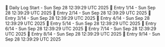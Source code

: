 📅 Daily Log Start - Sun Sep 28 12:39:29 UTC 2025
📌 Entry 1/14 - Sun Sep 28 12:39:29 UTC 2025
📌 Entry 2/14 - Sun Sep 28 12:39:29 UTC 2025
📌 Entry 3/14 - Sun Sep 28 12:39:29 UTC 2025
📌 Entry 4/14 - Sun Sep 28 12:39:29 UTC 2025
📌 Entry 5/14 - Sun Sep 28 12:39:29 UTC 2025
📌 Entry 6/14 - Sun Sep 28 12:39:29 UTC 2025
📌 Entry 7/14 - Sun Sep 28 12:39:29 UTC 2025
📌 Entry 8/14 - Sun Sep 28 12:39:29 UTC 2025
📌 Entry 9/14 - Sun Sep 28 12:39:29 UTC 2025
